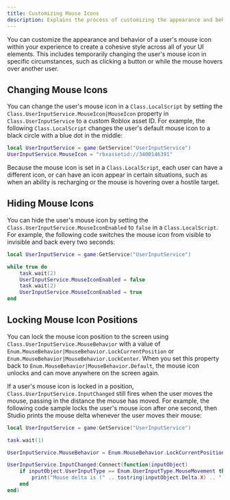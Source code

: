 ```yaml
---
title: Customizing Mouse Icons
description: Explains the process of customizing the appearance and behavior of a user's mouse icon within your experience.
---
```


You can customize the appearance and behavior of a user's mouse icon within your experience to create a cohesive style across all of your UI elements. This includes temporarily changing the user's mouse icon in specific circumstances, such as clicking a button or while the mouse hovers over another user.

## Changing Mouse Icons

You can change the user's mouse icon in a `Class.LocalScript` by setting the `Class.UserInputService.MouseIcon|MouseIcon` property in `Class.UserInputService` to a custom Roblox asset ID. For example, the following `Class.LocalScript` changes the user's default mouse icon to a black circle with a blue dot in the middle:

```lua
local UserInputService = game:GetService("UserInputService")
UserInputService.MouseIcon = "rbxassetid://3400146391"
```

Because the mouse icon is set in a `Class.LocalScript`, each user can have a different icon, or can have an icon appear in certain situations, such as when an ability is recharging or the mouse is hovering over a hostile target.

## Hiding Mouse Icons

You can hide the user's mouse icon by setting the `Class.UserInputService.MouseIconEnabled` to `false` in a `Class.LocalScript`. For example, the following code switches the mouse icon from visible to invisible and back every two seconds:

```lua
local UserInputService = game:GetService("UserInputService")

while true do
	task.wait(2)
	UserInputService.MouseIconEnabled = false
	task.wait(2)
	UserInputService.MouseIconEnabled = true
end
```

## Locking Mouse Icon Positions

You can lock the mouse icon position to the screen using `Class.UserInputService.MouseBehavior` with a value of `Enum.MouseBehavior|MouseBehavior.LockCurrentPosition` or `Enum.MouseBehavior|MouseBehavior.LockCenter`. When you set this property back to `Enum.MouseBehavior|MouseBehavior.Default`, the mouse icon unlocks and can move anywhere on the screen again.

If a user's mouse icon is locked in a position, `Class.UserInputService.InputChanged` still fires when the user moves the mouse, passing in the distance the mouse has moved. For example, the following code sample locks the user's mouse icon after one second, then Studio prints the mouse delta whenever the user moves their mouse:

```lua
local UserInputService = game:GetService("UserInputService")

task.wait(1)

UserInputService.MouseBehavior = Enum.MouseBehavior.LockCurrentPosition

UserInputService.InputChanged:Connect(function(inputObject)
	if inputObject.UserInputType == Enum.UserInputType.MouseMovement then
		print("Mouse delta is (" .. tostring(inputObject.Delta.X) .. ", " ..  tostring(inputObject.Delta.Y) .. ")")
	end
end)
```
